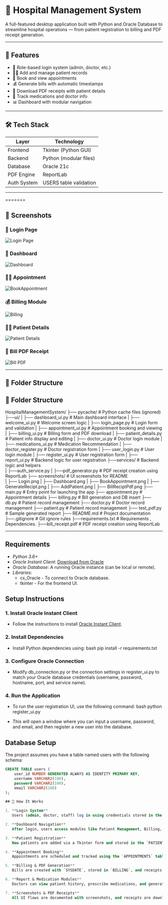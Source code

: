 # 🏥 Hospital Management System

A full-featured desktop application built with Python and Oracle Database to streamline hospital operations — from patient registration to billing and PDF receipt generation.

---

## 🚀 Features

- 🔐 Role-based login system (admin, doctor, etc.)
- 🧑‍⚕️ Add and manage patient records
- 📅 Book and view appointments
- 💰 Generate bills with automatic timestamps
- 🧾 Download PDF receipts with patient details
- 💊 Track medications and doctor info
- 📊 Dashboard with modular navigation

---

## 🛠️ Tech Stack

| Layer        | Technology             |
|--------------|------------------------|
| Frontend     | Tkinter (Python GUI)   |
| Backend      | Python (modular files) |
| Database     | Oracle 21c             |
| PDF Engine   | ReportLab              |
| Auth System  | USERS table validation |

---

=======
## 📸 Screenshots

### 🔐 Login Page
![Login Page](screenshots/Login.png)

### 🏥 Dashboard
![Dashboard](screenshots/Dashboard.png)

### 🧑‍⚕️ Appointment
![BookAppointment](screenshots/BookAppointment.png)

### 💰 Billing Module
![Billing](screenshots/GenerateRecipt.png)

### 🧑‍⚕️ Patient Details
![Patient Details](screenshots/AddPatient.png)

### 🧾 Bill PDF Receipt
![Bill PDF](screenshots/BillReciptPdf.png)

---

## 📂 Folder Structure
## 📂 Folder Structure
HospitalManagementSystem/ 
├── pycache/ # Python cache files (ignored) 
├──ui/
|      ├── dashboard_ui.py # Main dashboard interface
|      ├── welcome_ui.py # Welcome screen logic 
|      ├── login_page.py # Login form and validation 
|      ├── appointment_ui.py # Appointment booking and viewing 
|      ├── billing_ui.py # Billing form and PDF download 
|      ├── patient_details.py # Patient info display and editing 
|      ├── doctor_ui.py # Doctor login module 
|      ├── medications_ui.py # Medication Recommendation
|      ├── doctor_register.py # Doctor registration form 
|      ├── user_login.py # User login module 
|      ├── register_ui.py # User registration form 
|      ├── report_ui.py # Backend logic for user registration
├──services/  # Backend logic and helpers  
|            ├──auth_service.py
|            ├──pdf_generator.py  # PDF receipt creation using ReportLab
├── screenshots/ # UI screenshots for README  
|            ├── Login.png
|            ├── Dashboard.png
|            ├── BookAppointment.png
|            ├── GenerateRecipt.png
|            ├── AddPatient.png
|            ├── BillReciptPdf.png
├── main.py # Entry point for launching the app 
├── appointment.py # Appointment details
├── billing.py  # Bill generation and DB insert 
├── db.py  # Patient record management 
├── doctor.py # Doctor record management
├── patient.py  # Patient record management
├── test_pdf.py # Sample generated report
├── README.md  # Project documentation
├──.gitignore # Git ignore rules
├──requirements.txt # Requirements , Dependencies.
├──bill_receipt.pdf  # PDF receipt creation using ReportLab
     
---
## Requirements
- *Python 3.6+*
- *Oracle Instant Client*: [Download from Oracle](https://www.oracle.com/database/technologies/instant-client.html)
- *Oracle Database*: A running Oracle instance (can be local or remote).
- *Libraries*:
  - cx_Oracle - To connect to Oracle database.
  - tkinter - For the frontend UI.

## Setup Instructions

### 1. Install Oracle Instant Client
   - Follow the instructions to install [Oracle Instant Client](https://www.oracle.com/database/technologies/instant-client.html).

### 2. Install Dependencies
   - Install Python dependencies using:
     bash
     pip install -r requirements.txt
     

### 3. Configure Oracle Connection
   - Modify db_connection.py or the connection settings in register_ui.py to match your Oracle database credentials (username, password, hostname, port, and service name).

### 4. Run the Application
   - To run the user registration UI, use the following command:
     bash
     python register_ui.py
     
   - This will open a window where you can input a username, password, and email, and then register a new user into the database.

## Database Setup

The project assumes you have a table named users with the following schema:

```sql
CREATE TABLE users (
    user_id NUMBER GENERATED ALWAYS AS IDENTITY PRIMARY KEY,
    username VARCHAR2(100),
    password VARCHAR2(100),
    email VARCHAR2(100)
);

## 🔄 How It Works

1. **Login System**  
   Users (admin, doctor, staff) log in using credentials stored in the Oracle `USERS` table.

2. **Dashboard Navigation**  
   After login, users access modules like Patient Management, Billing, Appointments, and Reports.

3. **Patient Registration**  
   New patients are added via a Tkinter form and stored in the `PATIENTS` table.

4. **Appointment Booking**  
   Appointments are scheduled and tracked using the `APPOINTMENTS` table.

5. **Billing & PDF Generation**  
   Bills are created with `SYSDATE`, stored in `BILLING`, and receipts are generated using ReportLab.

6. **Report & Medication Modules**  
   Doctors can view patient history, prescribe medications, and generate reports.

7. **Screenshots & PDF Receipts**  
   All UI flows are documented with screenshots, and receipts are downloadable as PDFs.

